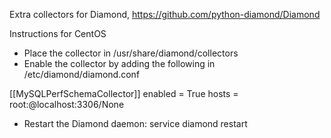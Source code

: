 Extra collectors for Diamond, https://github.com/python-diamond/Diamond

Instructions for CentOS

- Place the collector in /usr/share/diamond/collectors
- Enable the collector by adding the following in /etc/diamond/diamond.conf

[[MySQLPerfSchemaCollector]]
enabled = True
hosts = root:@localhost:3306/None

- Restart the Diamond daemon:
service diamond restart